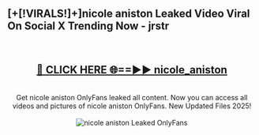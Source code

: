<h2>[+[!VIRALS!]+]nicole aniston Leaked Video Viral On Social X Trending Now - jrstr</h2>
<br>
<div align="center">
<h2><a href="https://libra.edu.pl?nicole_aniston" rel="nofollow">🔴 CLICK HERE 🌐==►► nicole_aniston</a></h2>
<br>
Get nicole aniston OnlyFans leaked all content. Now you can access all videos and pictures of nicole aniston OnlyFans. New Updated Files 2025!
<br>
<br>
<a href="https://libra.edu.pl?nicole_aniston" rel="nofollow" data-target="animated-image.originalLink"><img src="https://i.ibb.co.com/WyWwxjT/player-gif2.gif" alt="nicole aniston Leaked OnlyFans" style="max-width: 100%; display: inline-block;" data-target="animated-image.originalImage"></a>
</div>
<br>